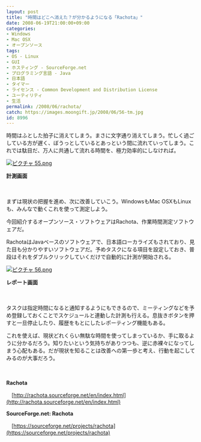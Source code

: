 ```yaml
---
layout: post
title: "時間はどこへ消えた？が分かるようになる「Rachota」"
date: 2008-06-19T21:00:00+09:00
categories:
- Windows
- Mac OSX
- オープンソース
tags: 
- OS - Linux
- GUI
- ホスティング - SourceForge.net
- プログラミング言語 - Java
- 日本語
- タイマー
- ライセンス - Common Development and Distribution License
- ユーティリティ
- 生活
permalink: /2008/06/rachota/
catch: https://images.moongift.jp/2008/06/56-tm.jpg
id: 8996
---
```

時間はふとした拍子に消えてしまう。まさに文字通り消えてしまう。忙しく過ごしている方が遅く、ぼうっとしているとあっという間に流れていってしまう。これでは駄目だ、万人に共通して流れる時間を、極力効率的にしなければ。

  

[![ピクチャ 55.png](https://images.moongift.jp/2008/06/55-tm.jpg)](https://images.moongift.jp/2008/06/55.jpg)

  

**計測画面**

  

　

  

まずは現状の把握を進め、次に改善していこう。WindowsもMac OSXもLinuxも、みんなで動くこれを使って測定しよう。

  

今回紹介するオープンソース・ソフトウェアはRachota、作業時間測定ソフトウェアだ。

  
  
<!--more-->  

RachotaはJavaベースのソフトウェアで、日本語ローカライズもされており、見た目も分かりやすいソフトウェアだ。予めタスクになる項目を設定しておき、普段はそれをダブルクリックしていくだけで自動的に計測が開始される。

  

[![ピクチャ 56.png](https://images.moongift.jp/2008/06/56-tm.jpg)](https://images.moongift.jp/2008/06/56.jpg)  
  
**レポート画面**

  

　

  

タスクは指定時間になると通知するようにもできるので、ミーティングなどを予め登録しておくことでスケジュールと連動した計測も行える。息抜きボタンを押すと一旦停止したり、履歴をもとにしたレポーティング機能もある。

  

これを使えば、現状どれくらい無駄な時間を使ってしまっているか、手に取るように分かるだろう。知りたいという気持ちがありつつも、逆に赤裸々になってしまう心配もある。だが現状を知ることは改善への第一歩と考え、行動を起こしてみるのが大事だろう。

  

　

  

**Rachota**  
  
　[http://rachota.sourceforge.net/en/index.html](http://rachota.sourceforge.net/en/index.html)

  

**SourceForge.net: Rachota**  
  
　[https://sourceforge.net/projects/rachota](https://sourceforge.net/projects/rachota)

  
